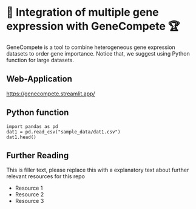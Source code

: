 # 🧬 Integration of multiple gene expression with GeneCompete 🏆

GeneCompete is a tool to combine heterogeneous gene expression datasets to order gene importance. Notice that, we suggest using Python function for large datasets.

## Web-Application

https://genecompete.streamlit.app/

## Python function

```
import pandas as pd
dat1 = pd.read_csv("sample_data/dat1.csv")
dat1.head()
```

## Further Reading

This is filler text, please replace this with a explanatory text about further relevant resources for this repo
- Resource 1
- Resource 2
- Resource 3
